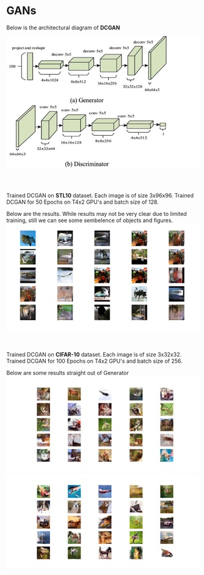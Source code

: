 # GANs
Below is the architectural diagram of **DCGAN**
   
![image](https://github.com/Shiva18A/GANs/blob/main/imgs_results/dcgan.jpg?raw=true "architecture")

<br><br>

Trained DCGAN on **STL10** dataset. Each image is of size 3x96x96. Trained DCGAN for 50 Epochs on T4x2 GPU's and batch size of 128.
 
Below are the results. While results may not be very clear due to limited training, still we can see some sembelence of objects and figures.
![image](https://github.com/Shiva18A/GANs/blob/main/imgs_results/output_images.png?raw=true "results")

<br>

Trained DCGAN on **CIFAR-10** dataset. Each image is of size 3x32x32. Trained DCGAN for 100 Epochs on T4x2 GPU's and batch size of 256.
   
Below are some results straight out of Generator
![image](https://github.com/Shiva18A/GANs/blob/main/imgs_results/output_images1_cifar.png?raw=true "results")
![image](https://github.com/Shiva18A/GANs/blob/main/imgs_results/output_images2_cifar.png?raw=true "results")

